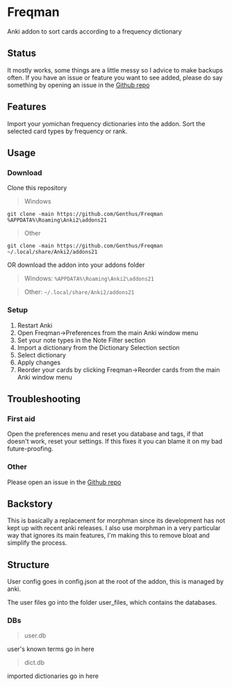 # Freqman

Anki addon to sort cards according to a frequency dictionary

## Status

It mostly works, some things are a little messy so I advice to make backups often.
If you have an issue or feature you want to see added, please do say something by opening an issue in the [Github repo](https://github.com/Genthus/Freqman)

## Features

Import your yomichan frequency dictionaries into the addon.
Sort the selected card types by frequency or rank.

## Usage

### Download

Clone this repository

>Windows

`git clone -main https://github.com/Genthus/Freqman %APPDATA%\Roaming\Anki2\addons21`

>Other

`git clone -main https://github.com/Genthus/Freqman ~/.local/share/Anki2/addons21`

OR download the addon into your addons folder

>Windows:
`%APPDATA%\Roaming\Anki2\addons21`

>Other:
`~/.local/share/Anki2/addons21`

### Setup

1. Restart Anki
2. Open Freqman->Preferences from the main Anki window menu
3. Set your note types in the Note Filter section
4. Import a dictionary from the Dictionary Selection section
5. Select dictionary
6. Apply changes
7. Reorder your cards by clicking Freqman->Reorder cards from the main Anki window menu

## Troubleshooting

### First aid

Open the preferences menu and reset you database and tags, if that doesn't work, reset your settings.
If this fixes it you can blame it on my bad future-proofing.

### Other

Please open an issue in the [Github repo](https://github.com/Genthus/Freqman)

## Backstory

This is basically a replacement for morphman since its development has not kept up with recent anki releases.
I also use morphman in a very particular way that ignores its main features,
I'm making this to remove bloat and simplify the process.

## Structure

User config goes in config.json at the root of the addon, this is managed by anki.

The user files go into the folder user_files, which contains the databases.

### DBs

>user.db

user's known terms go in here
>dict.db

imported dictionaries go in here
